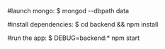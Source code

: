 
#launch mongo:
  $ mongod --dbpath data

#install dependencies:
  $ cd backend && npm install

#run the app:
  $ DEBUG=backend:* npm start
